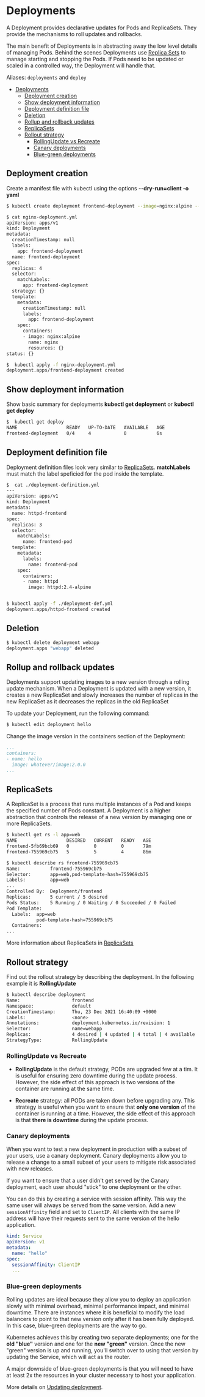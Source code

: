 # Deployments

A Deployment provides declarative updates for Pods and ReplicaSets. They provide the mechanisms to roll updates and rollbacks.

The main benefit of Deployments is in abstracting away the low level details of managing Pods. Behind the scenes Deployments use [Replica Sets](replica-sets.md) to manage starting and stopping the Pods. If Pods need to be updated or scaled in a controlled way, the Deployment will handle that.

Aliases: `deployments` and `deploy`

- [Deployments](#deployments)
  - [Deployment creation](#deployment-creation)
  - [Show deployment information](#show-deployment-information)
  - [Deployment definition file](#deployment-definition-file)
  - [Deletion](#deletion)
  - [Rollup and rollback updates](#rollup-and-rollback-updates)
  - [ReplicaSets](#replicasets)
  - [Rollout strategy](#rollout-strategy)
    - [RollingUpdate vs Recreate](#rollingupdate-vs-recreate)
    - [Canary deployments](#canary-deployments)
    - [Blue-green deployments](#blue-green-deployments)


## Deployment creation

Create a manifest file with kubectl using the options **--dry-run=client -o yaml**

```bash
$ kubectl create deployment frontend-deployment --image=nginx:alpine --replicas=4 --dry-run=client -o yaml > nginx-deployment.yml

$ cat nginx-deployment.yml
apiVersion: apps/v1
kind: Deployment
metadata:
  creationTimestamp: null
  labels:
    app: frontend-deployment
  name: frontend-deployment
spec:
  replicas: 4
  selector:
    matchLabels:
      app: frontend-deployment
  strategy: {}
  template:
    metadata:
      creationTimestamp: null
      labels:
        app: frontend-deployment
    spec:
      containers:
      - image: nginx:alpine
        name: nginx
        resources: {}
status: {}

$  kubectl apply -f nginx-deployment.yml
deployment.apps/frontend-deployment created
```

## Show deployment information

Show basic summary for deployments **kubectl get deployment** or **kubectl get deploy**

```bash
$  kubectl get deploy
NAME                  READY   UP-TO-DATE   AVAILABLE   AGE
frontend-deployment   0/4     4            0           6s
```

## Deployment definition file

Deployment definition files look very similar to [ReplicaSets](./replica-sets.md). **matchLabels** must match the label speficied for the pod inside the template.

```bash
$  cat ./deployment-definition.yml
---
apiVersion: apps/v1
kind: Deployment
metadata:
  name: httpd-frontend
spec:
  replicas: 3
  selector:
    matchLabels:
      name: frontend-pod
  template:
    metadata:
      labels:
        name: frontend-pod
    spec:
      containers:
      - name: httpd
        image: httpd:2.4-alpine


$ kubectl apply -f ./deployment-def.yml
deployment.apps/httpd-frontend created

```

## Deletion

```bash
$ kubectl delete deployment webapp
deployment.apps "webapp" deleted
```

## Rollup and rollback updates

Deployments support updating images to a new version through a rolling update mechanism. When a Deployment is updated with a new version, it creates a new ReplicaSet and slowly increases the number of replicas in the new ReplicaSet as it decreases the replicas in the old ReplicaSet

To update your Deployment, run the following command:

```bash
$ kubectl edit deployment hello
```

Change the image version in the containers section of the Deployment:

```yaml
...
containers:
- name: hello
  image: whatever/image:2.0.0
...
```

## ReplicaSets

A ReplicaSet is a process that runs multiple instances of a Pod and keeps the specified number of Pods constant. A Deployment is a higher abstraction that controls the release of a new version by managing one or more ReplicaSets. 

```bash
$ kubectl get rs -l app=web
NAME                  DESIRED   CURRENT   READY   AGE
frontend-5fb69bcb69   0         0         0       79m
frontend-755969cb75   5         5         4       86m

$ kubectl describe rs frontend-755969cb75 
Name:           frontend-755969cb75
Selector:       app=web,pod-template-hash=755969cb75
Labels:         app=web
...
Controlled By:  Deployment/frontend
Replicas:       5 current / 5 desired
Pods Status:    5 Running / 0 Waiting / 0 Succeeded / 0 Failed
Pod Template:
  Labels:  app=web
           pod-template-hash=755969cb75
  Containers:
...
```

More information about ReplicaSets in [ReplicaSets](./replica-sets.md)

## Rollout strategy

Find out the rollout strategy by describing the deployment. In the following example it is **RollingUpdate**

```bash
$ kubectl describe deployment
Name:                   frontend
Namespace:              default
CreationTimestamp:      Thu, 23 Dec 2021 16:40:09 +0000
Labels:                 <none>
Annotations:            deployment.kubernetes.io/revision: 1
Selector:               name=webapp
Replicas:               4 desired | 4 updated | 4 total | 4 available | 0 unavailable
StrategyType:           RollingUpdate
```

### RollingUpdate vs Recreate

- **RollingUpdate** is the default strategy, PODs are upgraded few at a tim. It is useful for ensuring zero downtime during the update process. However, the side effect of this approach is two versions of the container are running at the same time.

- **Recreate** strategy: all PODs are taken down before upgrading any. This strategy is useful when you want to ensure that **only one version** of the container is running at a time. However, the side effect of this approach is that **there is downtime** during the update process.


### Canary deployments

When you want to test a new deployment in production with a subset of your users, use a canary deployment. Canary deployments allow you to release a change to a small subset of your users to mitigate risk associated with new releases.

If you want to ensure that a user didn't get served by the Canary deployment, each user should "stick" to one deployment or the other.

You can do this by creating a service with session affinity. This way the same user will always be served from the same version. Add a new `sessionAffinity` field and set to `ClientIP`. All clients with the same IP address will have their requests sent to the same version of the hello application.

```yaml
kind: Service
apiVersion: v1
metadata:
  name: "hello"
spec:
  sessionAffinity: ClientIP
  ...
```

### Blue-green deployments

Rolling updates are ideal because they allow you to deploy an application slowly with minimal overhead, minimal performance impact, and minimal downtime. There are instances where it is beneficial to modify the load balancers to point to that new version only after it has been fully deployed. In this case, blue-green deployments are the way to go.

Kubernetes achieves this by creating two separate deployments; one for the **old "blue"** version and one for the **new "green"** version. Once the new "green" version is up and running, you'll switch over to using that version by updating the Service, which will act as the router.

A major downside of blue-green deployments is that you will need to have at least 2x the resources in your cluster necessary to host your application.

More details on [Updating deployment](./09-updating-deployment.md).
